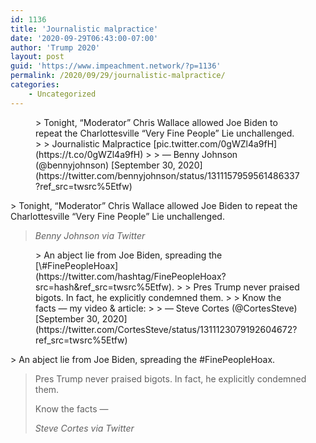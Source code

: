 ```yaml
---
id: 1136
title: 'Journalistic malpractice'
date: '2020-09-29T06:43:00-07:00'
author: 'Trump 2020'
layout: post
guid: 'https://www.impeachment.network/?p=1136'
permalink: /2020/09/29/journalistic-malpractice/
categories:
    - Uncategorized
---
```


<figure class="wp-block-embed is-type-rich is-provider-twitter wp-block-embed-twitter"><div class="wp-block-embed__wrapper">> Tonight, “Moderator” Chris Wallace allowed Joe Biden to repeat the Charlottesville “Very Fine People” Lie unchallenged.  
>   
> Journalistic Malpractice [pic.twitter.com/0gWZl4a9fH](https://t.co/0gWZl4a9fH)
> 
> — Benny Johnson (@bennyjohnson) [September 30, 2020](https://twitter.com/bennyjohnson/status/1311157959561486337?ref_src=twsrc%5Etfw)

<script async="" charset="utf-8" src="https://platform.twitter.com/widgets.js"></script></div></figure>> Tonight, “Moderator” Chris Wallace allowed Joe Biden to repeat the Charlottesville “Very Fine People” Lie unchallenged.
> 
> <cite>Benny Johnson via Twitter</cite>

<figure class="wp-block-embed is-type-rich is-provider-twitter wp-block-embed-twitter"><div class="wp-block-embed__wrapper">> An abject lie from Joe Biden, spreading the [\#FinePeopleHoax](https://twitter.com/hashtag/FinePeopleHoax?src=hash&ref_src=twsrc%5Etfw).  
>   
> Pres Trump never praised bigots. In fact, he explicitly condemned them.   
>   
> Know the facts — my video &amp; article:<https://t.co/oiA5hY1TKv> <https://t.co/LNFIrDd5uZ>
> 
> — Steve Cortes (@CortesSteve) [September 30, 2020](https://twitter.com/CortesSteve/status/1311123079192604672?ref_src=twsrc%5Etfw)

<script async="" charset="utf-8" src="https://platform.twitter.com/widgets.js"></script></div></figure>> An abject lie from Joe Biden, spreading the #FinePeopleHoax.
> 
> Pres Trump never praised bigots. In fact, he explicitly condemned them.
> 
> Know the facts —
> 
> <cite>Steve Cortes via Twitter</cite>